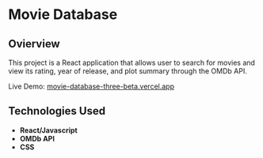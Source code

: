 # Movie Database 

## Ovierview
This project is a React application that allows user to search for movies and view its rating, year of release, and plot summary through the OMDb API.

Live Demo: [movie-database-three-beta.vercel.app](movie-database-three-beta.vercel.app)

## Technologies Used
- **React/Javascript**
- **OMDb API**
- **CSS**
  
